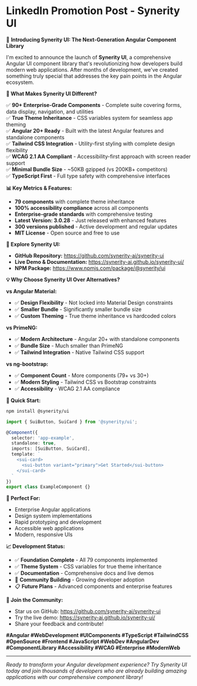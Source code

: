 # LinkedIn Promotion Post - Synerity UI

🚀 **Introducing Synerity UI: The Next-Generation Angular Component Library**

I'm excited to announce the launch of **Synerity UI**, a comprehensive Angular UI component library that's revolutionizing how developers build modern web applications. After months of development, we've created something truly special that addresses the key pain points in the Angular ecosystem.

**🎯 What Makes Synerity UI Different?**

✅ **90+ Enterprise-Grade Components** - Complete suite covering forms, data display, navigation, and utilities  
✅ **True Theme Inheritance** - CSS variables system for seamless app theming  
✅ **Angular 20+ Ready** - Built with the latest Angular features and standalone components  
✅ **Tailwind CSS Integration** - Utility-first styling with complete design flexibility  
✅ **WCAG 2.1 AA Compliant** - Accessibility-first approach with screen reader support  
✅ **Minimal Bundle Size** - ~50KB gzipped (vs 200KB+ competitors)  
✅ **TypeScript First** - Full type safety with comprehensive interfaces  

**📊 Key Metrics & Features:**
- **79 components** with complete theme inheritance
- **100% accessibility compliance** across all components
- **Enterprise-grade standards** with comprehensive testing
- **Latest Version: 3.0.28** - Just released with enhanced features
- **300 versions published** - Active development and regular updates
- **MIT License** - Open source and free to use

**🔗 Explore Synerity UI:**
- **GitHub Repository:** https://github.com/synerity-ai/synerity-ui
- **Live Demo & Documentation:** https://synerity-ai.github.io/synerity-ui/
- **NPM Package:** https://www.npmjs.com/package/@synerity/ui

**💡 Why Choose Synerity UI Over Alternatives?**

**vs Angular Material:**
- ✅ **Design Flexibility** - Not locked into Material Design constraints
- ✅ **Smaller Bundle** - Significantly smaller bundle size
- ✅ **Custom Theming** - True theme inheritance vs hardcoded colors

**vs PrimeNG:**
- ✅ **Modern Architecture** - Angular 20+ with standalone components
- ✅ **Bundle Size** - Much smaller than PrimeNG
- ✅ **Tailwind Integration** - Native Tailwind CSS support

**vs ng-bootstrap:**
- ✅ **Component Count** - More components (79+ vs 30+)
- ✅ **Modern Styling** - Tailwind CSS vs Bootstrap constraints
- ✅ **Accessibility** - WCAG 2.1 AA compliance

**🚀 Quick Start:**
```bash
npm install @synerity/ui
```

```typescript
import { SuiButton, SuiCard } from '@synerity/ui';

@Component({
  selector: 'app-example',
  standalone: true,
  imports: [SuiButton, SuiCard],
  template: `
    <sui-card>
      <sui-button variant="primary">Get Started</sui-button>
    </sui-card>
  `
})
export class ExampleComponent {}
```

**🎯 Perfect For:**
- Enterprise Angular applications
- Design system implementations
- Rapid prototyping and development
- Accessible web applications
- Modern, responsive UIs

**📈 Development Status:**
- ✅ **Foundation Complete** - All 79 components implemented
- ✅ **Theme System** - CSS variables for true theme inheritance
- ✅ **Documentation** - Comprehensive docs and live demos
- 🚧 **Community Building** - Growing developer adoption
- 📋 **Future Plans** - Advanced components and enterprise features

**🤝 Join the Community:**
- Star us on GitHub: https://github.com/synerity-ai/synerity-ui
- Try the live demo: https://synerity-ai.github.io/synerity-ui/
- Share your feedback and contribute!

**#Angular #WebDevelopment #UIComponents #TypeScript #TailwindCSS #OpenSource #Frontend #JavaScript #WebDev #AngularDev #ComponentLibrary #Accessibility #WCAG #Enterprise #ModernWeb**

---

*Ready to transform your Angular development experience? Try Synerity UI today and join thousands of developers who are already building amazing applications with our comprehensive component library!*
